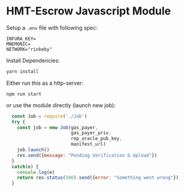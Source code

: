 # HMT-Escrow Javascript Module

Setup a `.env` file with following spec:

```
INFURA_KEY=
MNEMONIC=
NETWORK="rinkeby"
```

Install Dependencies:

```bash
yarn install
```

Either run this as a http-server:
```
npm run start
```

or use the module directly (launch new job):

```js
  const Job = require('./Job')
  try {
    const job = new Job(gas_payer, 
                        gas_payer_priv, 
                        rep_oracle_pub_key, 
                        manifest_url)
    job.launch()
    res.send({message: "Pending Verification & Upload"})
  }
  catch(e) { 
    console.log(e)
    return res.status(500).send({error: "Something went wrong"})
  }
```